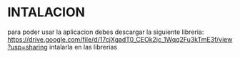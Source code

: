 # INTALACION
para poder usar la aplicacion debes descargar la siguiente libreria:
https://drive.google.com/file/d/17cjXgadT0_CEOk2jc_1Wqq2Fu3kTmE3f/view?usp=sharing
intalarla en las librerias